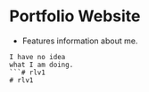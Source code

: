 # Portfolio Website

- Features information about me.

```
I have no idea
what I am doing.
```# rlv1
# rlv1
